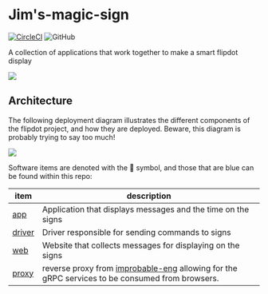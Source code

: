 # Jim's-magic-sign

[![CircleCI](https://circleci.com/gh/briggySmalls/flipdot.svg?style=svg)](https://circleci.com/gh/briggySmalls/flipdot)
![GitHub](https://img.shields.io/github/license/briggySmalls/flipdot.svg)

A collection of applications that work together to make a smart flipdot display

![](https://imgur.com/hQYodeh)

## Architecture

The following deployment diagram illustrates the different components of the flipdot project, and how they are deployed. Beware, this diagram is probably trying to say too much!

![](http://www.plantuml.com/plantuml/png/VP71JlCm48Jl-nG-_l_1g495Gb4KbHO9SQAY0WuL1oSngPN4jjOE9K9zT-9kA2wjs4EYJ7PdnvzdpWlqNTk0gvMs0aNB1a6zYSApJs13vQAeApITBXUcCSYMPbjAd3UTFFSxJVr6OSciGDzd6NlPA2zNhQabx02qAIL3uMmk4NkhnXKe2ozqrKXMcgAMI7Aedp32MhO65bMgiih0nL37Sfu9Qm_IAvnwbQZU9PxQsTvlZ3vhIID_kbeq7ptx3U1uIVMuNF2jpAaviWlF7Pc6a_9_4px6JFP32Rkb18UEoNzEBjyDDzO6nZ7Cy8e4b8tee--yyzveW947vzauax2drJoIQJ9XTylx1u2mFXr46YSrtkjKfTrusJcQhQCRZLa516k8qFlUIbUWifxmH-Y7NY18Em22p3aF5ic19vsUmeV0b25XwFZq-WhsyMFzSleCCwdBhcs-0000)

Software items are denoted with the 📄 symbol, and those that are blue can be found within this repo:

item | description
--- | ---
[app](./app) | Application that displays messages and the time on the signs
[driver](./driver) | Driver responsible for sending commands to signs
[web](./web) | Website that collects messages for displaying on the signs
[proxy](https://github.com/improbable-eng/grpc-web/tree/master/go/grpcwebproxy) | reverse proxy from [improbable-eng](https://github.com/improbable-eng) allowing for the gRPC services to be consumed from browsers.
